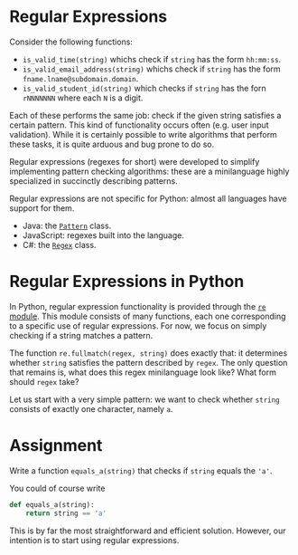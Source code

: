 # Regular Expressions

Consider the following functions:

* `is_valid_time(string)` whichs check if `string` has the form `hh:mm:ss`.
* `is_valid_email_address(string)` whichs check if `string` has the form `fname.lname@subdomain.domain`.
* `is_valid_student_id(string)` which checks if `string` has the forn `rNNNNNNN` where each `N` is a digit.

Each of these performs the same job: check if the given string satisfies a certain pattern.
This kind of functionality occurs often (e.g. user input validation). While it is certainly
possible to write algorithms that perform these tasks, it is quite arduous and bug prone to do so.

Regular expressions (regexes for short) were developed to simplify implementing pattern checking algorithms:
these are a minilanguage highly specialized in succinctly describing patterns.

Regular expressions are not specific for Python: almost all languages
have support for them.

* Java: the [`Pattern`](https://docs.oracle.com/javase/7/docs/api/java/util/regex/Pattern.html) class.
* JavaScript: regexes built into the language.
* C#: the [`Regex`](https://docs.microsoft.com/en-us/dotnet/api/system.text.regularexpressions.regex) class.

# Regular Expressions in Python

In Python, regular expression functionality is provided through the [`re` module](https://docs.python.org/3/library/re.html). This module consists of many functions,
each one corresponding to a specific use of regular expressions. For now, we focus on simply checking
if a string matches a pattern.

The function `re.fullmatch(regex, string)` does exactly that: it determines whether
`string` satisfies the pattern described by `regex`. The only question that remains is, what does
this regex minilanguage look like? What form should `regex` take?

Let us start with a very simple pattern: we want to check whether `string`
consists of exactly one character, namely `a`.


# Assignment

Write a function `equals_a(string)` that checks if `string` equals
the `'a'`.

You could of course write

```python
def equals_a(string):
    return string == 'a'
```

This is by far the most straightforward and efficient solution. However,
our intention is to start using regular expressions.
